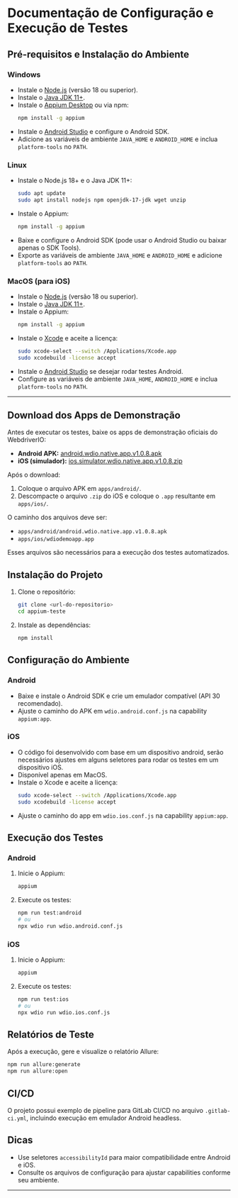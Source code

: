 # Documentação de Configuração e Execução de Testes

## Pré-requisitos e Instalação do Ambiente

### Windows
- Instale o [Node.js](https://nodejs.org/) (versão 18 ou superior).
- Instale o [Java JDK 11+](https://adoptium.net/).
- Instale o [Appium Desktop](https://github.com/appium/appium-desktop/releases) ou via npm:
	```sh
	npm install -g appium
	```
- Instale o [Android Studio](https://developer.android.com/studio) e configure o Android SDK.
- Adicione as variáveis de ambiente `JAVA_HOME` e `ANDROID_HOME` e inclua `platform-tools` no `PATH`.

### Linux
- Instale o Node.js 18+ e o Java JDK 11+:
	```sh
	sudo apt update
	sudo apt install nodejs npm openjdk-17-jdk wget unzip
	```
- Instale o Appium:
	```sh
	npm install -g appium
	```
- Baixe e configure o Android SDK (pode usar o Android Studio ou baixar apenas o SDK Tools).
- Exporte as variáveis de ambiente `JAVA_HOME` e `ANDROID_HOME` e adicione `platform-tools` ao `PATH`.

### MacOS (para iOS)
- Instale o [Node.js](https://nodejs.org/) (versão 18 ou superior).
- Instale o [Java JDK 11+](https://adoptium.net/).
- Instale o Appium:
	```sh
	npm install -g appium
	```
- Instale o [Xcode](https://developer.apple.com/xcode/) e aceite a licença:
	```sh
	sudo xcode-select --switch /Applications/Xcode.app
	sudo xcodebuild -license accept
	```
- Instale o [Android Studio](https://developer.android.com/studio) se desejar rodar testes Android.
- Configure as variáveis de ambiente `JAVA_HOME`, `ANDROID_HOME` e inclua `platform-tools` no `PATH`.

---
## Download dos Apps de Demonstração

Antes de executar os testes, baixe os apps de demonstração oficiais do WebdriverIO:

- **Android APK:**
	[android.wdio.native.app.v1.0.8.apk](https://github.com/webdriverio/native-demo-app/releases/download/v1.0.8/android.wdio.native.app.v1.0.8.apk)
- **iOS (simulador):**
	[ios.simulator.wdio.native.app.v1.0.8.zip](https://github.com/webdriverio/native-demo-app/releases/download/v1.0.8/ios.simulator.wdio.native.app.v1.0.8.zip)

Após o download:

1. Coloque o arquivo APK em `apps/android/`.
2. Descompacte o arquivo `.zip` do iOS e coloque o `.app` resultante em `apps/ios/`.

O caminho dos arquivos deve ser:

- `apps/android/android.wdio.native.app.v1.0.8.apk`
- `apps/ios/wdiodemoapp.app`

Esses arquivos são necessários para a execução dos testes automatizados.


## Instalação do Projeto

1. Clone o repositório:
	```sh
	git clone <url-do-repositorio>
	cd appium-teste
	```
2. Instale as dependências:
	```sh
	npm install
	```

## Configuração do Ambiente

### Android
- Baixe e instale o Android SDK e crie um emulador compatível (API 30 recomendado).
- Ajuste o caminho do APK em `wdio.android.conf.js` na capability `appium:app`.

### iOS
- O código foi desenvolvido com base em um dispositivo android, serão necessários ajustes em alguns seletores para rodar os testes em um dispositivo iOS.
- Disponível apenas em MacOS.
- Instale o Xcode e aceite a licença:
  ```sh
  sudo xcode-select --switch /Applications/Xcode.app
  sudo xcodebuild -license accept
  ```
- Ajuste o caminho do app em `wdio.ios.conf.js` na capability `appium:app`.

## Execução dos Testes

### Android
1. Inicie o Appium:
	```sh
	appium
	```
2. Execute os testes:
	```sh
	npm run test:android
	# ou
	npx wdio run wdio.android.conf.js
	```

### iOS
1. Inicie o Appium:
	```sh
	appium
	```
2. Execute os testes:
	```sh
	npm run test:ios
	# ou
	npx wdio run wdio.ios.conf.js
	```

## Relatórios de Teste

Após a execução, gere e visualize o relatório Allure:

```sh
npm run allure:generate
npm run allure:open
```

## CI/CD

O projeto possui exemplo de pipeline para GitLab CI/CD no arquivo `.gitlab-ci.yml`, incluindo execução em emulador Android headless.

## Dicas
- Use seletores `accessibilityId` para maior compatibilidade entre Android e iOS.
- Consulte os arquivos de configuração para ajustar capabilities conforme seu ambiente.

---